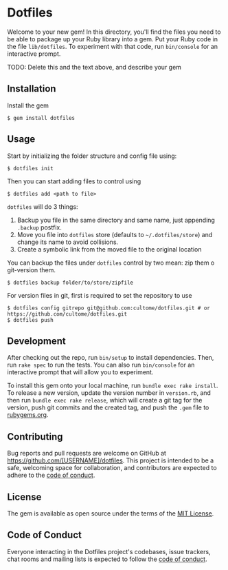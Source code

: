 # Dotfiles

Welcome to your new gem! In this directory, you'll find the files you need to be able to package up your Ruby library into a gem. Put your Ruby code in the file `lib/dotfiles`. To experiment with that code, run `bin/console` for an interactive prompt.

TODO: Delete this and the text above, and describe your gem

## Installation

Install the gem

    $ gem install dotfiles

## Usage

Start by initializing the folder structure and config file using:

    $ dotfiles init

Then you can start adding files to control using

    $ dotfiles add <path to file>

`dotfiles` will do 3 things:

 1. Backup you file in the same directory and same name, just appending `.backup` postfix.
 2. Move you file into `dotfiles` store (defaults to `~/.dotfiles/store`) and change its name to avoid collisions.
 3. Create a symbolic link from the moved file to the original location

 You can backup the files under `dotfiles` control by two mean: zip them o git-version them.


    $ dotfiles backup folder/to/store/zipfile

For version files in git, first is required to set the repository to use

    $ dotfiles config gitrepo git@github.com:cultome/dotfiles.git # or https://github.com/cultome/dotfiles.git
    $ dotfiles push


## Development

After checking out the repo, run `bin/setup` to install dependencies. Then, run `rake spec` to run the tests. You can also run `bin/console` for an interactive prompt that will allow you to experiment.

To install this gem onto your local machine, run `bundle exec rake install`. To release a new version, update the version number in `version.rb`, and then run `bundle exec rake release`, which will create a git tag for the version, push git commits and the created tag, and push the `.gem` file to [rubygems.org](https://rubygems.org).

## Contributing

Bug reports and pull requests are welcome on GitHub at https://github.com/[USERNAME]/dotfiles. This project is intended to be a safe, welcoming space for collaboration, and contributors are expected to adhere to the [code of conduct](https://github.com/[USERNAME]/dotfiles/blob/master/CODE_OF_CONDUCT.md).

## License

The gem is available as open source under the terms of the [MIT License](https://opensource.org/licenses/MIT).

## Code of Conduct

Everyone interacting in the Dotfiles project's codebases, issue trackers, chat rooms and mailing lists is expected to follow the [code of conduct](https://github.com/[USERNAME]/dotfiles/blob/master/CODE_OF_CONDUCT.md).
